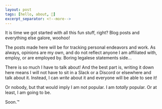 ```yaml
---
layout: post
tags: [hello, about, 👋]
excerpt_separator: <!--more-->
---
```


It is time we got started with all this fun stuff, right? Blog posts and everything else galore, woohoo!

<!--more-->

The posts made here will be for tracking personal endeavors and work. As always, opinions are my own, and do not reflect anyone I am affiliated with, employ, or are employed by. Boring legalese statements side...

There is so much I have to talk about! And the best part is, writing it down here means I will not have to sit in a Slack or a Discord or elsewhere and talk about it. Instead, I can _write_ about it and everyone will be able to see it! 

Or nobody, but that would imply I am not popular. I am _totally_ popular. Or at least, I am going to be.

Soon.™
